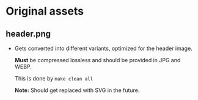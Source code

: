 # Original assets

## header.png

* Gets converted into different variants, optimized for the header image.
  
  **Must** be compressed lossless and should be provided in JPG and WEBP.
  
  This is done by `make clean all`
  
  **Note:** Should get replaced with SVG in the future.
